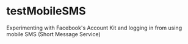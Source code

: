 # testMobileSMS

Experimenting with Facebook's Account Kit and logging in from using mobile SMS (Short Message Service)